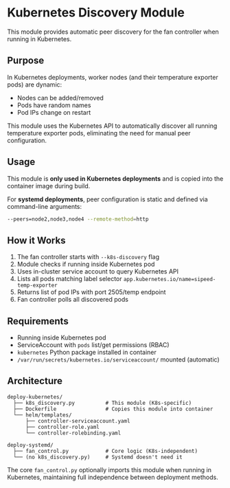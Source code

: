 # Kubernetes Discovery Module

This module provides automatic peer discovery for the fan controller when running in Kubernetes.

## Purpose

In Kubernetes deployments, worker nodes (and their temperature exporter pods) are dynamic:
- Nodes can be added/removed
- Pods have random names
- Pod IPs change on restart

This module uses the Kubernetes API to automatically discover all running temperature exporter pods, eliminating the need for manual peer configuration.

## Usage

This module is **only used in Kubernetes deployments** and is copied into the container image during build.

For **systemd deployments**, peer configuration is static and defined via command-line arguments:
```bash
--peers=node2,node3,node4 --remote-method=http
```

## How it Works

1. The fan controller starts with `--k8s-discovery` flag
2. Module checks if running inside Kubernetes pod
3. Uses in-cluster service account to query Kubernetes API
4. Lists all pods matching label selector `app.kubernetes.io/name=sipeed-temp-exporter`
5. Returns list of pod IPs with port 2505/temp endpoint
6. Fan controller polls all discovered pods

## Requirements

- Running inside Kubernetes pod
- ServiceAccount with `pods` list/get permissions (RBAC)
- `kubernetes` Python package installed in container
- `/var/run/secrets/kubernetes.io/serviceaccount/` mounted (automatic)

## Architecture

```
deploy-kubernetes/
  ├── k8s_discovery.py          # This module (K8s-specific)
  ├── Dockerfile                # Copies this module into container
  └── helm/templates/
      ├── controller-serviceaccount.yaml
      ├── controller-role.yaml
      └── controller-rolebinding.yaml

deploy-systemd/
  ├── fan_control.py            # Core logic (K8s-independent)
  └── (no k8s_discovery.py)     # Systemd doesn't need it
```

The core `fan_control.py` optionally imports this module when running in Kubernetes, maintaining full independence between deployment methods.
